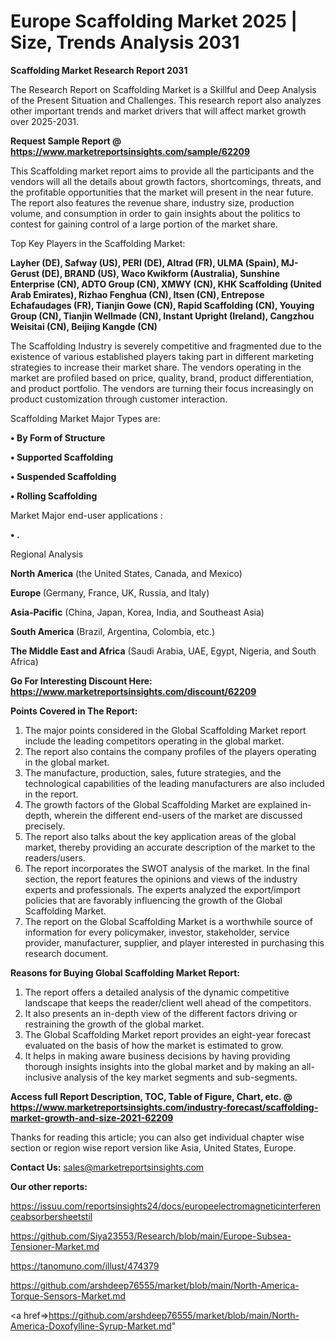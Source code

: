  # Europe Scaffolding Market 2025 | Size, Trends Analysis 2031

<strong>Scaffolding Market Research Report 2031</strong>

The Research Report on Scaffolding Market is a Skillful and Deep Analysis of the Present Situation and Challenges. This research report also analyzes other important trends and market drivers that will affect market growth over 2025-2031.

<strong>Request Sample Report @ <a href=https://www.marketreportsinsights.com/sample/62209>https://www.marketreportsinsights.com/sample/62209</a></strong>

This Scaffolding market report aims to provide all the participants and the vendors will all the details about growth factors, shortcomings, threats, and the profitable opportunities that the market will present in the near future. The report also features the revenue share, industry size, production volume, and consumption in order to gain insights about the politics to contest for gaining control of a large portion of the market share.

Top Key Players in the Scaffolding Market:

<strong>Layher (DE), Safway (US), PERI (DE), Altrad (FR), ULMA (Spain), MJ-Gerust (DE), BRAND (US), Waco Kwikform (Australia), Sunshine Enterprise (CN), ADTO Group (CN), XMWY (CN), KHK Scaffolding (United Arab Emirates), Rizhao Fenghua (CN), Itsen (CN), Entrepose Echafaudages (FR), Tianjin Gowe (CN), Rapid Scaffolding (CN), Youying Group (CN), Tianjin Wellmade (CN), Instant Upright (Ireland), Cangzhou Weisitai (CN), Beijing Kangde (CN)</strong>

The Scaffolding Industry is severely competitive and fragmented due to the existence of various established players taking part in different marketing strategies to increase their market share. The vendors operating in the market are profiled based on price, quality, brand, product differentiation, and product portfolio. The vendors are turning their focus increasingly on product customization through customer interaction.

Scaffolding Market Major Types are:

<strong>• By Form of Structure

• Supported Scaffolding

• Suspended Scaffolding

• Rolling Scaffolding</strong>

Market Major end-user applications :

<strong>• .</strong>

Regional Analysis

</u><strong><b>North America</b></strong> (the United States, Canada, and Mexico)

<strong><b>Europe </b></strong>(Germany, France, UK, Russia, and Italy)

<strong><b>Asia-Pacific</b></strong> (China, Japan, Korea, India, and Southeast Asia)

<strong><b>South America</b></strong> (Brazil, Argentina, Colombia, etc.)

<strong><b>The Middle East and Africa</b></strong> (Saudi Arabia, UAE, Egypt, Nigeria, and South Africa)

<strong>Go For Interesting Discount Here: <a href=https://www.marketreportsinsights.com/discount/62209>https://www.marketreportsinsights.com/discount/62209</a></strong>

<strong>Points Covered in The Report:</strong>
<ol>
  <li>The major points considered in the Global Scaffolding Market report include the leading competitors operating in the global market.</li>
  <li>The report also contains the company profiles of the players operating in the global market.</li>
  <li>The manufacture, production, sales, future strategies, and the technological capabilities of the leading manufacturers are also included in the report.</li>
  <li>The growth factors of the Global Scaffolding Market are explained in-depth, wherein the different end-users of the market are discussed precisely.</li>
  <li>The report also talks about the key application areas of the global market, thereby providing an accurate description of the market to the readers/users.</li>
  <li>The report incorporates the SWOT analysis of the market. In the final section, the report features the opinions and views of the industry experts and professionals. The experts analyzed the export/import policies that are favorably influencing the growth of the Global Scaffolding Market.</li>
  <li>The report on the Global Scaffolding Market is a worthwhile source of information for every policymaker, investor, stakeholder, service provider, manufacturer, supplier, and player interested in purchasing this research document.</li>
</ol>
<strong>Reasons for Buying Global Scaffolding Market Report:</strong>

<ol>
  <li>The report offers a detailed analysis of the dynamic competitive landscape that keeps the reader/client well ahead of the competitors.</li>
  <li>It also presents an in-depth view of the different factors driving or restraining the growth of the global market.</li>
  <li>The Global Scaffolding Market report provides an eight-year forecast evaluated on the basis of how the market is estimated to grow.</li>
  <li>It helps in making aware business decisions by having providing thorough insights insights into the global market and by making an all-inclusive analysis of the key market segments and sub-segments.</li>
</ol>
<strong>Access full Report Description, TOC, Table of Figure, Chart, etc. @ <a href=https://www.marketreportsinsights.com/industry-forecast/scaffolding-market-growth-and-size-2021-62209>https://www.marketreportsinsights.com/industry-forecast/scaffolding-market-growth-and-size-2021-62209</a></strong>


Thanks for reading this article; you can also get individual chapter wise section or region wise report version like Asia, United States, Europe.

<strong>Contact Us:</strong>
sales@marketreportsinsights.com

<strong>Our other reports:</strong>

<a href=https://issuu.com/reportsinsights24/docs/europeelectromagneticinterferenceabsorbersheetstil>https://issuu.com/reportsinsights24/docs/europeelectromagneticinterferenceabsorbersheetstil</a>

<a href=https://github.com/Siya23553/Research/blob/main/Europe-Subsea-Tensioner-Market.md>https://github.com/Siya23553/Research/blob/main/Europe-Subsea-Tensioner-Market.md</a>

<a href=https://tanomuno.com/illust/474379>https://tanomuno.com/illust/474379</a>

<a href=https://github.com/arshdeep76555/market/blob/main/North-America-Torque-Sensors-Market.md>https://github.com/arshdeep76555/market/blob/main/North-America-Torque-Sensors-Market.md</a>

<a href=>https://github.com/arshdeep76555/market/blob/main/North-America-Doxofylline-Syrup-Market.md</a>"
